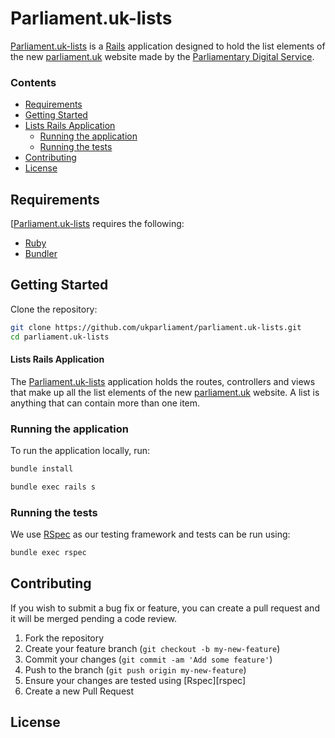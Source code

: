 # Parliament.uk-lists
[Parliament.uk-lists](https://github.com/ukparliament/parliament.uk-lists "Parliament.uk-lists") is a [Rails](http://rubyonrails.org/) application designed to hold the list elements of the new [parliament.uk](http://www.parliament.uk/) website made by the [Parliamentary Digital Service](https://github.com/ukparliament "Parliamentary Digital Service").

### Contents
- [Requirements](#requirements)
- [Getting Started](#getting-started)
- [Lists Rails Application](#parliament-rails-application)
  - [Running the application](#running-the-application)
  - [Running the tests](#running-the-tests)
- [Contributing](#contributing)
- [License](#license)

## Requirements
[[Parliament.uk-lists](https://github.com/ukparliament/parliament.uk-lists "Parliament.uk-lists") requires the following:
* [Ruby](https://www.ruby-lang.org/en/)
* [Bundler](http://http://bundler.io/)


## Getting Started
Clone the repository:
```bash
git clone https://github.com/ukparliament/parliament.uk-lists.git
cd parliament.uk-lists
```

#### Lists Rails Application
The [Parliament.uk-lists](https://github.com/ukparliament/parliament.uk-lists "Parliament.uk-lists") application holds the routes, controllers and views that make up all the list elements of the new [parliament.uk](http://www.parliament.uk/) website. A list is anything that can contain more than one item.

### Running the application
To run the application locally, run:
```bash
bundle install

bundle exec rails s
```

### Running the tests
We use [RSpec](http://rspec.info/) as our testing framework and tests can be run using:
```bash
bundle exec rspec
```

## Contributing
If you wish to submit a bug fix or feature, you can create a pull request and it will be merged pending a code review.

1. Fork the repository
2. Create your feature branch (`git checkout -b my-new-feature`)
3. Commit your changes (`git commit -am 'Add some feature'`)
4. Push to the branch (`git push origin my-new-feature`)
5. Ensure your changes are tested using [Rspec][rspec]
6. Create a new Pull Request

## License
